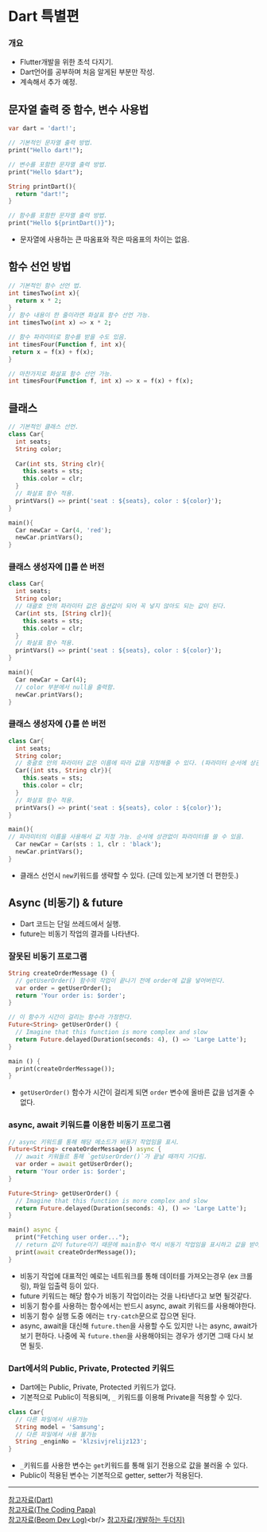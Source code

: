 # Dart 특별편
### 개요
- Flutter개발을 위한 초석 다지기.
- Dart언어를 공부하며 처음 알게된 부분만 작성.
- 계속해서 추가 예정.

## 문자열 출력 중 함수, 변수 사용법
```dart
var dart = 'dart!';

// 기본적인 문자열 출력 방법.
print("Hello dart!");

// 변수를 포함한 문자열 출력 방법.
print("Hello $dart");

String printDart(){
  return "dart!";
}

// 함수를 포함한 문자열 출력 방법.
print("Hello ${printDart()}");
```
- 문자열에 사용하는 큰 따옴표와 작은 따옴표의 차이는 없음.

## 함수 선언 방법
```dart
// 기본적인 함수 선언 법.
int timesTwo(int x){
  return x * 2;
}
// 함수 내용이 한 줄이라면 화살표 함수 선언 가능.
int timesTwo(int x) => x * 2;

// 함수 파라미터로 함수를 받을 수도 있음.
int timesFour(Function f, int x){
 return x = f(x) + f(x);
}

// 마찬가지로 화살표 함수 선언 가능.
int timesFour(Function f, int x) => x = f(x) + f(x);
```

## 클래스
```dart
// 기본적인 클래스 선언.
class Car{
  int seats;
  String color;
  
  Car(int sts, String clr){
    this.seats = sts;
    this.color = clr;
  }
  // 화살표 함수 적용.
  printVars() => print('seat : ${seats}, color : ${color}');
}

main(){
  Car newCar = Car(4, 'red');
  newCar.printVars();
}
```
### 클래스 생성자에 []를 쓴 버전
```dart
class Car{
  int seats;
  String color;
  // 대괄호 안의 파라미터 값은 옵션값이 되어 꼭 넣지 않아도 되는 값이 된다.
  Car(int sts, [String clr]){
    this.seats = sts;
    this.color = clr;
  }
  // 화살표 함수 적용.
  printVars() => print('seat : ${seats}, color : ${color}');
}

main(){
  Car newCar = Car(4);
  // color 부분에서 null을 출력함.
  newCar.printVars();
}
```
### 클래스 생성자에 {}를 쓴 버전
```dart
class Car{
  int seats;
  String color;
  // 중괄호 안의 파라미터 값은 이름에 따라 값을 지정해줄 수 있다. (파라미터 순서에 상관없이 초기화 가능.)
  Car({int sts, String clr}){
    this.seats = sts;
    this.color = clr;
  }
  // 화살표 함수 적용.
  printVars() => print('seat : ${seats}, color : ${color}');
}

main(){
// 파라미터의 이름을 사용해서 값 지정 가능. 순서에 상관없이 파라미터를 쓸 수 있음. 
  Car newCar = Car(sts : 1, clr : 'black');
  newCar.printVars();
}
```
- 클래스 선언시 `new`키워드를 생략할 수 있다. (근데 있는게 보기엔 더 편한듯.)

## Async (비동기) & future
- Dart 코드는 단일 쓰레드에서 실행.
- future는 비동기 작업의 결과를 나타낸다.

### 잘못된 비동기 프로그램
```dart
String createOrderMessage () {
  // getUserOrder() 함수의 작업이 끝나기 전에 order에 값을 넣어버린다.
  var order = getUserOrder();
  return 'Your order is: $order';
}

// 이 함수가 시간이 걸리는 함수라 가정한다.
Future<String> getUserOrder() {
  // Imagine that this function is more complex and slow
  return Future.delayed(Duration(seconds: 4), () => 'Large Latte');
}

main () {
  print(createOrderMessage());
}
```
- `getUserOrder()` 함수가 시간이 걸리게 되면 `order` 변수에 올바른 값을 넘겨줄 수 없다.

### async, await 키워드를 이용한 비동기 프로그램
```dart
// async 키워드를 통해 해당 메소드가 비동기 작업임을 표시.
Future<String> createOrderMessage() async {
  // await 키워들르 통해 `getUserOrder()`가 끝날 때까지 기다림.
  var order = await getUserOrder();
  return 'Your order is: $order';
}

Future<String> getUserOrder() {
  // Imagine that this function is more complex and slow
  return Future.delayed(Duration(seconds: 4), () => 'Large Latte');
}

main() async {
  print("Fetching user order...");
  // return 값이 future이기 때문에 main함수 역시 비동기 작업임을 표시하고 값을 받아 올 때까지 기다림.
  print(await createOrderMessage());
}
```
- 비동기 작업에 대표적인 예로는 네트워크를 통해 데이터를 가져오는경우 (ex 크롤링), 파일 입출력 등이 있다.
- future 키워드는 해당 함수가 비동기 작업이라는 것을 나타낸다고 보면 될것같다.
- 비동기 함수를 사용하는 함수에서는 반드시 async, await 키워드를 사용해야한다.
- 비동기 함수 실행 도중 에러는 `try-catch`문으로 잡으면 된다.
- async, await을 대신해 `future.then`을 사용할 수도 있지만 나는 async, await가 보기 편하다. 나중에 꼭 `future.then`을 사용해야되는 경우가 생기면 그때 다시 보면 될듯.

### Dart에서의 Public, Private, Protected 키워드
- Dart에는 Public, Private, Protected 키워드가 없다.
- 기본적으로 Public이 적용되며, `_` 키워드를 이용해 Private을 적용할 수 있다.
```dart
class Car{
  // 다른 파일에서 사용가능
  String model = 'Samsung';
  // 다른 파일에서 사용 불가능
  String _enginNo = 'klzsivjrelijz123';
}
```
- `_`키워드를 사용한 변수는 `get`키워드를 통해 읽기 전용으로 값을 불러올 수 있다.
- Public이 적용된 변수는 기본적으로 getter, setter가 적용된다.
---
[참고자료(Dart)](https://dart.dev/#try-dart)<br/>
[참고자료(The Coding Papa)](https://www.youtube.com/watch?v=nRsxWt3BWzM&list=PLwUg6hFuXV867frrnqlTeYkuItvgnlilO)<br/>
[참고자료(Beom Dev Log)](https://beomseok95.tistory.com/309#future%EB%9E%80_)<br/>
[참고자료(개발하는 두더지)](https://duzi077.tistory.com/294)
